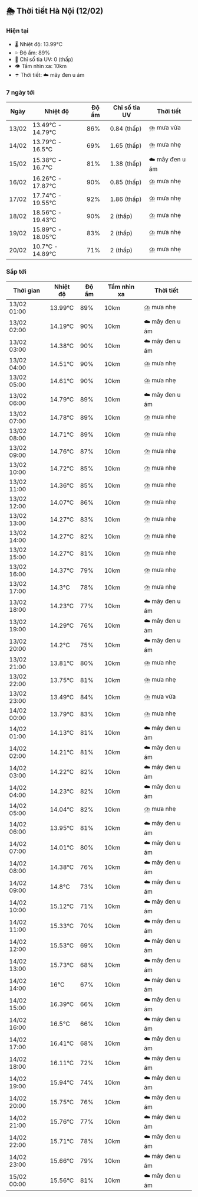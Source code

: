 ## 🌦️ Thời tiết Hà Nội (12/02)

### Hiện tại

- 🌡️ Nhiệt độ: 13.99℃
- 💦 Độ ẩm: 89%
- 🌟 Chỉ số tia UV: 0 (thấp)
- 👁️ Tầm nhìn xa: 10km
- ☂️ Thời tiết: ☁️ mây đen u ám

### 7 ngày tới

| Ngày | Nhiệt độ | Độ ẩm | Chỉ số tia UV | Thời tiết |
| --- | --- | --- | --- | --- |
| 13/02 | 13.49℃ - 14.79℃ | 86% | 0.84 (thấp) | ⛈️ mưa vừa |
| 14/02 | 13.79℃ - 16.5℃ | 69% | 1.65 (thấp) | ⛈️ mưa nhẹ |
| 15/02 | 15.38℃ - 16.7℃ | 81% | 1.38 (thấp) | ☁️ mây đen u ám |
| 16/02 | 16.26℃ - 17.87℃ | 90% | 0.85 (thấp) | ⛈️ mưa nhẹ |
| 17/02 | 17.74℃ - 19.55℃ | 92% | 1.86 (thấp) | ⛈️ mưa nhẹ |
| 18/02 | 18.56℃ - 19.43℃ | 90% | 2 (thấp) | ⛈️ mưa nhẹ |
| 19/02 | 15.89℃ - 18.05℃ | 83% | 2 (thấp) | ⛈️ mưa nhẹ |
| 20/02 | 10.7℃ - 14.89℃ | 71% | 2 (thấp) | ⛈️ mưa nhẹ |

### Sắp tới

| Thời gian | Nhiệt độ | Độ ẩm | Tầm nhìn xa | Thời tiết |
| --- | --- | --- | --- | --- |
| 13/02 01:00 | 13.99℃ | 89% | 10km | ⛈️ mưa nhẹ |
| 13/02 02:00 | 14.19℃ | 90% | 10km | ☁️ mây đen u ám |
| 13/02 03:00 | 14.38℃ | 90% | 10km | ☁️ mây đen u ám |
| 13/02 04:00 | 14.51℃ | 90% | 10km | ⛈️ mưa nhẹ |
| 13/02 05:00 | 14.61℃ | 90% | 10km | ⛈️ mưa nhẹ |
| 13/02 06:00 | 14.79℃ | 89% | 10km | ☁️ mây đen u ám |
| 13/02 07:00 | 14.78℃ | 89% | 10km | ⛈️ mưa nhẹ |
| 13/02 08:00 | 14.71℃ | 89% | 10km | ⛈️ mưa nhẹ |
| 13/02 09:00 | 14.76℃ | 87% | 10km | ⛈️ mưa nhẹ |
| 13/02 10:00 | 14.72℃ | 85% | 10km | ⛈️ mưa nhẹ |
| 13/02 11:00 | 14.36℃ | 85% | 10km | ⛈️ mưa nhẹ |
| 13/02 12:00 | 14.07℃ | 86% | 10km | ⛈️ mưa nhẹ |
| 13/02 13:00 | 14.27℃ | 83% | 10km | ⛈️ mưa nhẹ |
| 13/02 14:00 | 14.27℃ | 82% | 10km | ⛈️ mưa nhẹ |
| 13/02 15:00 | 14.27℃ | 81% | 10km | ⛈️ mưa nhẹ |
| 13/02 16:00 | 14.37℃ | 79% | 10km | ⛈️ mưa nhẹ |
| 13/02 17:00 | 14.3℃ | 78% | 10km | ⛈️ mưa nhẹ |
| 13/02 18:00 | 14.23℃ | 77% | 10km | ☁️ mây đen u ám |
| 13/02 19:00 | 14.29℃ | 76% | 10km | ☁️ mây đen u ám |
| 13/02 20:00 | 14.2℃ | 75% | 10km | ☁️ mây đen u ám |
| 13/02 21:00 | 13.81℃ | 80% | 10km | ⛈️ mưa nhẹ |
| 13/02 22:00 | 13.75℃ | 81% | 10km | ⛈️ mưa nhẹ |
| 13/02 23:00 | 13.49℃ | 84% | 10km | ⛈️ mưa vừa |
| 14/02 00:00 | 13.79℃ | 83% | 10km | ⛈️ mưa nhẹ |
| 14/02 01:00 | 14.13℃ | 81% | 10km | ☁️ mây đen u ám |
| 14/02 02:00 | 14.21℃ | 81% | 10km | ☁️ mây đen u ám |
| 14/02 03:00 | 14.22℃ | 82% | 10km | ☁️ mây đen u ám |
| 14/02 04:00 | 14.23℃ | 82% | 10km | ☁️ mây đen u ám |
| 14/02 05:00 | 14.04℃ | 82% | 10km | ⛈️ mưa nhẹ |
| 14/02 06:00 | 13.95℃ | 81% | 10km | ☁️ mây đen u ám |
| 14/02 07:00 | 14.01℃ | 80% | 10km | ☁️ mây đen u ám |
| 14/02 08:00 | 14.38℃ | 76% | 10km | ☁️ mây đen u ám |
| 14/02 09:00 | 14.8℃ | 73% | 10km | ☁️ mây đen u ám |
| 14/02 10:00 | 15.12℃ | 71% | 10km | ☁️ mây đen u ám |
| 14/02 11:00 | 15.33℃ | 70% | 10km | ☁️ mây đen u ám |
| 14/02 12:00 | 15.53℃ | 69% | 10km | ☁️ mây đen u ám |
| 14/02 13:00 | 15.73℃ | 68% | 10km | ☁️ mây đen u ám |
| 14/02 14:00 | 16℃ | 67% | 10km | ☁️ mây đen u ám |
| 14/02 15:00 | 16.39℃ | 66% | 10km | ☁️ mây đen u ám |
| 14/02 16:00 | 16.5℃ | 66% | 10km | ☁️ mây đen u ám |
| 14/02 17:00 | 16.41℃ | 68% | 10km | ☁️ mây đen u ám |
| 14/02 18:00 | 16.11℃ | 72% | 10km | ☁️ mây đen u ám |
| 14/02 19:00 | 15.94℃ | 74% | 10km | ☁️ mây đen u ám |
| 14/02 20:00 | 15.75℃ | 76% | 10km | ☁️ mây đen u ám |
| 14/02 21:00 | 15.76℃ | 77% | 10km | ☁️ mây đen u ám |
| 14/02 22:00 | 15.71℃ | 78% | 10km | ☁️ mây đen u ám |
| 14/02 23:00 | 15.66℃ | 79% | 10km | ☁️ mây đen u ám |
| 15/02 00:00 | 15.56℃ | 81% | 10km | ☁️ mây đen u ám |
